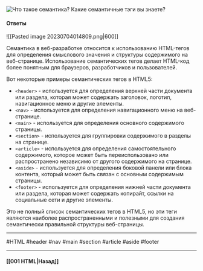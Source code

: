 ![Что такое семантика? Какие семантичные тэги вы знаете?](https://youtu.be/ycYp7CYOnO0?t=149)

#### Ответы

![[Pasted image 20230704014809.png|600]]

Семантика в веб-разработке относится к использованию HTML-тегов для определения смыслового значения и структуры содержимого на веб-странице. Использование семантических тегов делает HTML-код более понятным для браузеров, разработчиков и пользователей.

Вот некоторые примеры семантических тегов в HTML5:

- `<header>` - используется для определения верхней части документа или раздела, которая может содержать заголовок, логотип, навигационное меню и другие элементы.
- `<nav>` - используется для определения навигационного меню на веб-странице.
- `<main>` - используется для определения основного содержимого страницы.
- `<section>` - используется для группировки содержимого в разделы на странице.
- `<article>` - используется для определения самостоятельного содержимого, которое может быть переиспользовано или распространено независимо от другого содержимого на странице.
- `<aside>` - используется для определения боковой панели или блока контента, который может быть связан с основным содержимым страницы.
- `<footer>` - используется для определения нижней части документа или раздела, которая может содержать копирайт, ссылки на социальные сети и другие элементы.

Это не полный список семантических тегов в HTML5, но эти теги являются наиболее распространенными и полезными для создания семантически правильной структуры веб-страницы.

___
#HTML #header #nav #main #section #article #aside #footer

___

#### [[001 HTML|Назад]]